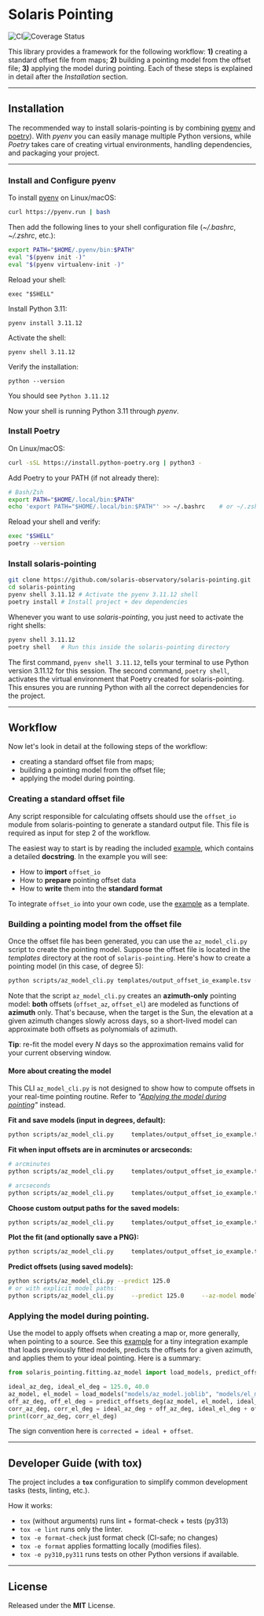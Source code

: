 # Solaris Pointing
![CI](https://github.com/solaris-observatory/solaris-pointing/actions/workflows/ci.yml/badge.svg)![Coverage Status](https://coveralls.io/repos/github/solaris-observatory/solaris-pointing/badge.svg?branch=main)

This library provides a framework for the following workflow:
**1)** creating a standard offset file from maps;
**2)** building a pointing model from the offset file;
**3)** applying the model during pointing.
Each of these steps is explained in detail after the *Installation* section.


---

## Installation

The recommended way to install solaris-pointing is by combining
[pyenv](https://github.com/pyenv/pyenv) and
[poetry](https://python-poetry.org)). With *pyenv* you can easily
manage multiple Python versions, while *Poetry* takes care of creating
virtual environments, handling dependencies, and packaging your project.


---

### Install and Configure pyenv

To install [pyenv](https://github.com/pyenv/pyenv)  on Linux/macOS:

```bash
curl https://pyenv.run | bash
```

Then add the following lines to your shell configuration file
(*~/.bashrc*, *~/.zshrc*, etc.):

```bash
export PATH="$HOME/.pyenv/bin:$PATH"
eval "$(pyenv init -)"
eval "$(pyenv virtualenv-init -)"
```

Reload your shell:

```
exec "$SHELL"
```

Install Python 3.11:

```
pyenv install 3.11.12
```

Activate the shell:

```
pyenv shell 3.11.12
```

Verify the installation:

```
python --version
```

You should see ``Python 3.11.12``

Now your shell is running Python 3.11 through *pyenv*.


### Install Poetry

On Linux/macOS:

```bash
curl -sSL https://install.python-poetry.org | python3 -
```

Add Poetry to your PATH (if not already there):

```bash
# Bash/Zsh
export PATH="$HOME/.local/bin:$PATH"
echo 'export PATH="$HOME/.local/bin:$PATH"' >> ~/.bashrc    # or ~/.zshrc
```

Reload your shell and verify:

```bash
exec "$SHELL"
poetry --version
```

### Install solaris-pointing

```bash
git clone https://github.com/solaris-observatory/solaris-pointing.git
cd solaris-pointing
pyenv shell 3.11.12 # Activate the pyenv 3.11.12 shell
poetry install # Install project + dev dependencies
```

Whenever you want to use *solaris-pointing*, you just need to activate the
right shells:

```bash
pyenv shell 3.11.12
poetry shell   # Run this inside the solaris-pointing directory
```

The first command, ``pyenv shell 3.11.12``, tells your terminal to use
Python version 3.11.12 for this session. The second command,
``poetry shell``, activates the virtual environment that
Poetry created for solaris-pointing. This ensures you are running
Python with all the correct dependencies for the project.


---

## Workflow

Now let's look in detail at the following steps of the workflow:

* creating a standard offset file from maps;
* building a pointing model from the offset file;
* applying the model during pointing.


### Creating a standard offset file

Any script responsible for calculating offsets should use the
``offset_io`` module from solaris-pointing to generate a standard
output file. This file is required as input for step 2 of the workflow.

The easiest way to start is by reading the included [example](https://github.com/solaris-observatory/solaris-pointing/blob/main/examples/offset_io_example.py), which contains
a detailed **docstring**. In the example you will see:

- How to **import** `offset_io`
- How to **prepare** pointing offset data
- How to **write** them into the **standard format**

To integrate `offset_io` into your own code, use the [example](https://github.com/solaris-observatory/solaris-pointing/blob/main/examples/offset_io_example.py) as a template.


### Building a pointing model from the offset file

Once the offset file has been generated, you can use the ``az_model_cli.py``
script to create the pointing model. Suppose the offset file is located
in the *templates* directory at the root of ``solaris-pointing``. Here's
how to create a pointing model (in this case, of degree 5):

```bash
python scripts/az_model_cli.py templates/output_offset_io_example.tsv --degree 5 --plot --plot-file models/fit_plot.png
```

Note that the script ``az_model_cli.py`` creates an **azimuth-only** pointing
model: **both** offsets (`offset_az`, `offset_el`) are modeled as functions
of **azimuth** only. That's because, when the target is the Sun, the elevation
at a given azimuth changes slowly across days, so a short-lived model can
approximate both offsets as polynomials of azimuth.

**Tip**: re-fit the model every *N* days so the approximation remains valid for
your current observing window.

#### More about creating the model

This CLI ``az_model_cli.py`` is not designed to show how to compute
offsets in your real-time pointing routine. Refer to
*"[Applying the model during pointing](#applying-the-model-during-pointing)"*
instead.

**Fit and save models (input in degrees, default):**
```bash
python scripts/az_model_cli.py     templates/output_offset_io_example.tsv     --degree 3     --summary models/fit_summary.txt
```

**Fit when input offsets are in arcminutes or arcseconds:**
```bash
# arcminutes
python scripts/az_model_cli.py     templates/output_offset_io_example.tsv     --input-offset-unit arcmin     --degree 3     --summary models/fit_summary.txt

# arcseconds
python scripts/az_model_cli.py     templates/output_offset_io_example.tsv     --input-offset-unit arcsec     --degree 3     --summary models/fit_summary.txt
```

**Choose custom output paths for the saved models:**
```bash
python scripts/az_model_cli.py     templates/output_offset_io_example.tsv     --degree 3     --save-az-model custom_models/az_model.joblib     --save-el-model custom_models/el_model.joblib     --summary custom_models/fit_summary.txt
```

**Plot the fit (and optionally save a PNG):**
```bash
python scripts/az_model_cli.py     templates/output_offset_io_example.tsv     --degree 3     --plot     --plot-unit arcmin     --plot-file models/fit_plot.png
```

**Predict offsets (using saved models):**
```bash
python scripts/az_model_cli.py --predict 125.0
# or with explicit model paths:
python scripts/az_model_cli.py     --predict 125.0     --az-model models/az_model.joblib     --el-model models/el_model.joblib
```

### Applying the model during pointing.

Use the model to apply offsets when creating a map or, more generally,
when pointing to a source. See this [example](https://github.com/solaris-observatory/solaris-pointing/blob/main/examples/az_model_example.py) for a tiny integration
example that loads previously fitted models, predicts
the offsets for a given azimuth, and applies them to your ideal pointing.
Here is a summary:

```python
from solaris_pointing.fitting.az_model import load_models, predict_offsets_deg

ideal_az_deg, ideal_el_deg = 125.0, 40.0
az_model, el_model = load_models("models/az_model.joblib", "models/el_model.joblib")
off_az_deg, off_el_deg = predict_offsets_deg(az_model, el_model, ideal_az_deg)
corr_az_deg, corr_el_deg = ideal_az_deg + off_az_deg, ideal_el_deg + off_el_deg
print(corr_az_deg, corr_el_deg)
```

The sign convention here is `corrected = ideal + offset`.

---

## Developer Guide (with tox)

The project includes a **`tox`** configuration to simplify common development tasks
(tests, linting, etc.).

How it works:

- `tox` (without arguments) runs lint + format-check + tests (py313)
- `tox -e lint` runs only the linter.
- `tox -e format-check` just format check (CI-safe; no changes)
- `tox -e format` applies formatting locally (modifies files).
- `tox -e py310,py311` runs tests on other Python versions if available.


---

## License

Released under the **MIT** License.
